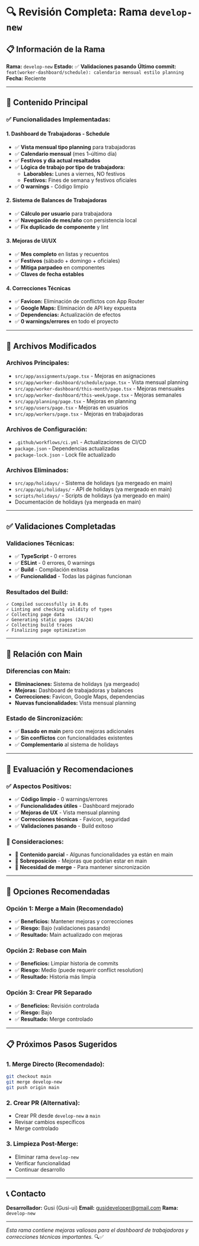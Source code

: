 # 🔍 Revisión Completa: Rama `develop-new`

## 📋 **Información de la Rama**

**Rama:** `develop-new` **Estado:** ✅ **Validaciones pasando** **Último commit:**
`feat(worker-dashboard/schedule): calendario mensual estilo planning` **Fecha:** Reciente

---

## 🎯 **Contenido Principal**

### **✅ Funcionalidades Implementadas:**

#### **1. Dashboard de Trabajadoras - Schedule**

- ✅ **Vista mensual tipo planning** para trabajadoras
- ✅ **Calendario mensual** (mes 1–último día)
- ✅ **Festivos y día actual resaltados**
- ✅ **Lógica de trabajo por tipo de trabajadora:**
  - **Laborables:** Lunes a viernes, NO festivos
  - **Festivos:** Fines de semana y festivos oficiales
- ✅ **0 warnings** - Código limpio

#### **2. Sistema de Balances de Trabajadoras**

- ✅ **Cálculo por usuario** para trabajadora
- ✅ **Navegación de mes/año** con persistencia local
- ✅ **Fix duplicado de componente** y lint

#### **3. Mejoras de UI/UX**

- ✅ **Mes completo** en listas y recuentos
- ✅ **Festivos** (sábado + domingo + oficiales)
- ✅ **Mitiga parpadeo** en componentes
- ✅ **Claves de fecha estables**

#### **4. Correcciones Técnicas**

- ✅ **Favicon:** Eliminación de conflictos con App Router
- ✅ **Google Maps:** Eliminación de API key expuesta
- ✅ **Dependencias:** Actualización de efectos
- ✅ **0 warnings/errores** en todo el proyecto

---

## 📁 **Archivos Modificados**

### **Archivos Principales:**

- `src/app/assignments/page.tsx` - Mejoras en asignaciones
- `src/app/worker-dashboard/schedule/page.tsx` - Vista mensual planning
- `src/app/worker-dashboard/this-month/page.tsx` - Mejoras mensuales
- `src/app/worker-dashboard/this-week/page.tsx` - Mejoras semanales
- `src/app/planning/page.tsx` - Mejoras en planning
- `src/app/users/page.tsx` - Mejoras en usuarios
- `src/app/workers/page.tsx` - Mejoras en trabajadoras

### **Archivos de Configuración:**

- `.github/workflows/ci.yml` - Actualizaciones de CI/CD
- `package.json` - Dependencias actualizadas
- `package-lock.json` - Lock file actualizado

### **Archivos Eliminados:**

- `src/app/holidays/` - Sistema de holidays (ya mergeado en main)
- `src/app/api/holidays/` - API de holidays (ya mergeado en main)
- `scripts/holidays/` - Scripts de holidays (ya mergeado en main)
- Documentación de holidays (ya mergeada en main)

---

## ✅ **Validaciones Completadas**

### **Validaciones Técnicas:**

- ✅ **TypeScript** - 0 errores
- ✅ **ESLint** - 0 errores, 0 warnings
- ✅ **Build** - Compilación exitosa
- ✅ **Funcionalidad** - Todas las páginas funcionan

### **Resultados del Build:**

```
✓ Compiled successfully in 8.0s
✓ Linting and checking validity of types
✓ Collecting page data
✓ Generating static pages (24/24)
✓ Collecting build traces
✓ Finalizing page optimization
```

---

## 🔄 **Relación con Main**

### **Diferencias con Main:**

- **Eliminaciones:** Sistema de holidays (ya mergeado)
- **Mejoras:** Dashboard de trabajadoras y balances
- **Correcciones:** Favicon, Google Maps, dependencias
- **Nuevas funcionalidades:** Vista mensual planning

### **Estado de Sincronización:**

- ✅ **Basado en main** pero con mejoras adicionales
- ✅ **Sin conflictos** con funcionalidades existentes
- ✅ **Complementario** al sistema de holidays

---

## 🎯 **Evaluación y Recomendaciones**

### **✅ Aspectos Positivos:**

- ✅ **Código limpio** - 0 warnings/errores
- ✅ **Funcionalidades útiles** - Dashboard mejorado
- ✅ **Mejoras de UX** - Vista mensual planning
- ✅ **Correcciones técnicas** - Favicon, seguridad
- ✅ **Validaciones pasando** - Build exitoso

### **🤔 Consideraciones:**

- 🤔 **Contenido parcial** - Algunas funcionalidades ya están en main
- 🤔 **Sobreposición** - Mejoras que podrían estar en main
- 🤔 **Necesidad de merge** - Para mantener sincronización

---

## 🚀 **Opciones Recomendadas**

### **Opción 1: Merge a Main (Recomendado)**

- ✅ **Beneficios:** Mantener mejoras y correcciones
- ✅ **Riesgo:** Bajo (validaciones pasando)
- ✅ **Resultado:** Main actualizado con mejoras

### **Opción 2: Rebase con Main**

- ✅ **Beneficios:** Limpiar historia de commits
- ✅ **Riesgo:** Medio (puede requerir conflict resolution)
- ✅ **Resultado:** Historia más limpia

### **Opción 3: Crear PR Separado**

- ✅ **Beneficios:** Revisión controlada
- ✅ **Riesgo:** Bajo
- ✅ **Resultado:** Merge controlado

---

## 📋 **Próximos Pasos Sugeridos**

### **1. Merge Directo (Recomendado):**

```bash
git checkout main
git merge develop-new
git push origin main
```

### **2. Crear PR (Alternativa):**

- Crear PR desde `develop-new` a `main`
- Revisar cambios específicos
- Merge controlado

### **3. Limpieza Post-Merge:**

- Eliminar rama `develop-new`
- Verificar funcionalidad
- Continuar desarrollo

---

## 📞 **Contacto**

**Desarrollador:** Gusi (Gusi-ui) **Email:** gusideveloper@gmail.com **Rama:** `develop-new`

---

_Esta rama contiene mejoras valiosas para el dashboard de trabajadoras y correcciones técnicas
importantes._ 🔍✅
